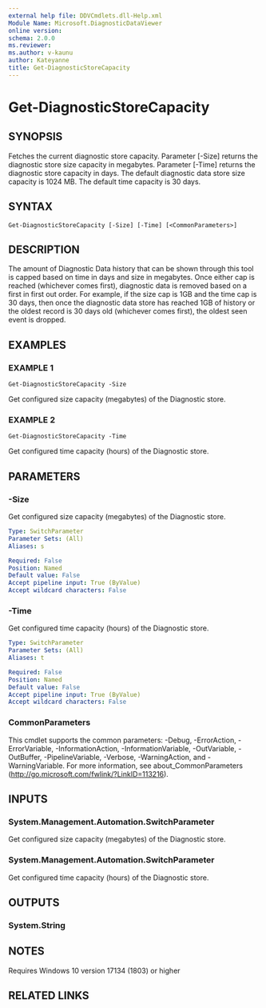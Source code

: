 ```yaml
---
external help file: DDVCmdlets.dll-Help.xml
Module Name: Microsoft.DiagnosticDataViewer
online version:
schema: 2.0.0
ms.reviewer:
ms.author: v-kaunu
author: Kateyanne
title: Get-DiagnosticStoreCapacity
---
```


# Get-DiagnosticStoreCapacity

## SYNOPSIS
Fetches the current diagnostic store capacity.
Parameter \[-Size\] returns the diagnostic store size capacity in megabytes.
Parameter \[-Time\] returns the diagnostic store capacity in days.
The default diagnostic data store size capacity is 1024 MB.
The default time capacity is 30 days.

## SYNTAX

```
Get-DiagnosticStoreCapacity [-Size] [-Time] [<CommonParameters>]
```

## DESCRIPTION
The amount of Diagnostic Data history that can be shown through this tool is capped based on time in days and size in megabytes.
Once either cap is reached (whichever comes first), diagnostic data is removed based on a first in first out order.
For example, if the size cap is 1GB and the time cap is 30 days, then once the diagnostic data store has reached 1GB of history or the oldest record is 30 days old (whichever comes first), the oldest seen event is dropped.

## EXAMPLES

### EXAMPLE 1
```
Get-DiagnosticStoreCapacity -Size
```

Get configured size capacity (megabytes) of the Diagnostic store.

### EXAMPLE 2
```
Get-DiagnosticStoreCapacity -Time
```

Get configured time capacity (hours) of the Diagnostic store.

## PARAMETERS

### -Size
Get configured size capacity (megabytes) of the Diagnostic store.

```yaml
Type: SwitchParameter
Parameter Sets: (All)
Aliases: s

Required: False
Position: Named
Default value: False
Accept pipeline input: True (ByValue)
Accept wildcard characters: False
```

### -Time
Get configured time capacity (hours) of the Diagnostic store.

```yaml
Type: SwitchParameter
Parameter Sets: (All)
Aliases: t

Required: False
Position: Named
Default value: False
Accept pipeline input: True (ByValue)
Accept wildcard characters: False
```

### CommonParameters
This cmdlet supports the common parameters: -Debug, -ErrorAction, -ErrorVariable, -InformationAction, -InformationVariable, -OutVariable, -OutBuffer, -PipelineVariable, -Verbose, -WarningAction, and -WarningVariable. For more information, see about_CommonParameters (http://go.microsoft.com/fwlink/?LinkID=113216).

## INPUTS

### System.Management.Automation.SwitchParameter
Get configured size capacity (megabytes) of the Diagnostic store.

### System.Management.Automation.SwitchParameter
Get configured time capacity (hours) of the Diagnostic store.

## OUTPUTS

### System.String
## NOTES
Requires Windows 10 version 17134 (1803) or higher

## RELATED LINKS
